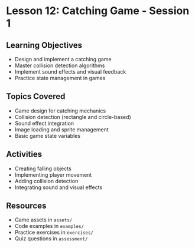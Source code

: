 # Lesson 12: Catching Game - Session 1

## Learning Objectives
- Design and implement a catching game
- Master collision detection algorithms
- Implement sound effects and visual feedback
- Practice state management in games

## Topics Covered
- Game design for catching mechanics
- Collision detection (rectangle and circle-based)
- Sound effect integration
- Image loading and sprite management
- Basic game state variables

## Activities
- Creating falling objects
- Implementing player movement
- Adding collision detection
- Integrating sound and visual effects

## Resources
- Game assets in `assets/`
- Code examples in `examples/`
- Practice exercises in `exercises/`
- Quiz questions in `assessment/`
